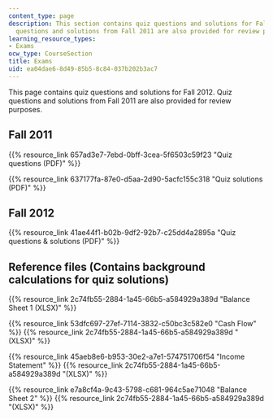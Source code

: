 ```yaml
---
content_type: page
description: This section contains quiz questions and solutions for Fall 2012. Quiz
  questions and solutions from Fall 2011 are also provided for review purposes.
learning_resource_types:
- Exams
ocw_type: CourseSection
title: Exams
uid: ea04dae6-8d49-85b5-8c84-037b202b3ac7
---
```


This page contains quiz questions and solutions for Fall 2012. Quiz questions and solutions from Fall 2011 are also provided for review purposes.

Fall 2011
---------

{{% resource_link 657ad3e7-7ebd-0bff-3cea-5f6503c59f23 "Quiz questions (PDF)" %}}

{{% resource_link 637177fa-87e0-d5aa-2d90-5acfc155c318 "Quiz solutions (PDF)" %}}

Fall 2012
---------

{{% resource_link 41ae44f1-b02b-9df2-92b7-c25dd4a2895a "Quiz questions & solutions (PDF)" %}}

Reference files (Contains background calculations for quiz solutions)
---------------------------------------------------------------------

{{% resource_link 2c74fb55-2884-1a45-66b5-a584929a389d "Balance Sheet 1 (XLSX)" %}}

{{% resource_link 53dfc697-27ef-7114-3832-c50bc3c582e0 "Cash Flow" %}} {{% resource_link 2c74fb55-2884-1a45-66b5-a584929a389d "(XLSX)" %}}

{{% resource_link 45aeb8e6-b953-30e2-a7e1-574751706f54 "Income Statement" %}} {{% resource_link 2c74fb55-2884-1a45-66b5-a584929a389d "(XLSX)" %}}

{{% resource_link e7a8cf4a-9c43-5798-c681-964c5ae71048 "Balance Sheet 2" %}} {{% resource_link 2c74fb55-2884-1a45-66b5-a584929a389d "(XLSX)" %}}